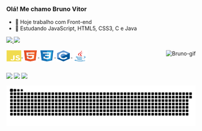 ### Olá! Me chamo Bruno Vitor


- 🔭 Hoje trabalho com Front-end
- 🌱 Estudando JavaScript, HTML5, CSS3, C e Java

 <div>
  <a href="https://github.com/brunovitorr">
  <img height="180em" src="https://github-readme-stats.vercel.app/api?username=brunovitorr&show_icons=true&theme=dark&include_all_commits=true&count_private=true"/>
  <img height="180em" src="https://github-readme-stats.vercel.app/api/top-langs/?username=brunovitorr&layout=compact&langs_count=7&theme=dark"/>
</div>

  <div style="display: inline_block"><br>
  <img align="center" alt="Bruno-Js" height="30" width="40" src="https://raw.githubusercontent.com/devicons/devicon/master/icons/javascript/javascript-plain.svg">
  <img align="center" alt="Bruno-HTML" height="30" width="40" src="https://raw.githubusercontent.com/devicons/devicon/master/icons/html5/html5-original.svg">
  <img align="center" alt="Bruno-CSS" height="30" width="40" src="https://raw.githubusercontent.com/devicons/devicon/master/icons/css3/css3-original.svg">
  <img align="center" alt="Bruno-C" height="30" width="40" src=https://raw.githubusercontent.com/devicons/devicon/master/icons/c/c-original.svg>
  <img align="center" alt="Bruno-Java" height="30" width="40" src=https://raw.githubusercontent.com/devicons/devicon/master/icons/java/java-original.svg>
  <img align="right" alt="Bruno-gif" src="https://cdn.discordapp.com/attachments/795358919417397249/825430589581688872/hi.gif">


</div>
  
  ##
  
  <div>
  <a href="https://www.instagram.com/brunovitorr/" target="_blank"><img src="https://img.shields.io/badge/-Instagram-%23E4405F?style=for-the-badge&logo=instagram&logoColor=white" target="_blank"></a>
  <a href = "mailto:bruno-vasconcelos2001@hotmail.com"><img src="https://img.shields.io/badge/Microsoft_Outlook-0078D4?style=for-the-badge&logo=microsoft-outlook&logoColor=white" target="_blank"></a>
  <a href="https://www.linkedin.com/in/brunovitorr/" target="_blank"><img src="https://img.shields.io/badge/-LinkedIn-%230077B5?style=for-the-badge&logo=linkedin&logoColor=white" target="_blank"></a>
 </div>
 
  ![Snake animation](https://github.com/brunovitorr/brunovitorr/blob/output/github-contribution-grid-snake.svg) 
